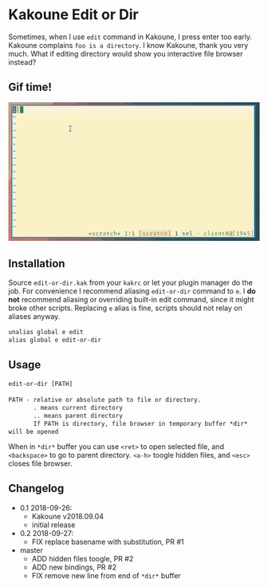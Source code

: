 # Kakoune Edit or Dir

Sometimes, when I use `edit` command in Kakoune, I press enter too
early. Kakoune complains `foo is a directory`. I know Kakoune, thank you
very much. What if editing directory would show you interactive file browser
instead?

## Gif time!

![gif](edit-or-dir.gif)

## Installation

Source `edit-or-dir.kak` from your `kakrc` or let your plugin manager do
the job. For convenience I recommend aliasing `edit-or-dir` command to `e`.
I **do not** recommend aliasing or overriding built-in edit command, since
it might broke other scripts. Replacing `e` alias is fine, scripts should
not relay on aliases anyway.

```
unalias global e edit
alias global e edit-or-dir
```

## Usage

```
edit-or-dir [PATH]

PATH - relative or absolute path to file or directory.
       . means current directory
       .. means parent directory
       If PATH is directory, file browser in temporary buffer *dir* will be opened
```

When in `*dir*` buffer you can use `<ret>` to open selected file, and
`<backspace>` to go to parent directory. `<a-h>` toogle hidden files, and
`<esc>` closes file browser.

## Changelog

- 0.1 2018-09-26:
    - Kakoune v2018.09.04
    - initial release
- 0.2 2018-09-27:
    - FIX replace basename with substitution, PR #1
- master 
    - ADD hidden files toogle, PR #2
    - ADD new bindings, PR #2
    - FIX remove new line from end of `*dir*` buffer

